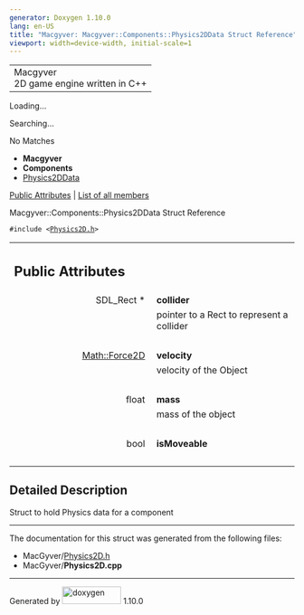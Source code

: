 ```yaml
---
generator: Doxygen 1.10.0
lang: en-US
title: "Macgyver: Macgyver::Components::Physics2DData Struct Reference"
viewport: width=device-width, initial-scale=1
---
```


<div id="top">

<div id="titlearea">

<table data-cellspacing="0" data-cellpadding="0">
<colgroup>
<col style="width: 100%" />
</colgroup>
<tbody>
<tr id="projectrow" class="odd">
<td id="projectalign"><div id="projectname">
Macgyver
</div>
<div id="projectbrief">
2D game engine written in C++
</div></td>
</tr>
</tbody>
</table>

</div>

<div id="main-nav">

</div>

<div id="MSearchSelectWindow"
onmouseover="return searchBox.OnSearchSelectShow()"
onmouseout="return searchBox.OnSearchSelectHide()"
onkeydown="return searchBox.OnSearchSelectKey(event)">

</div>

<div id="MSearchResultsWindow">

<div id="MSearchResults">

<div class="SRPage">

<div id="SRIndex">

<div id="SRResults">

</div>

<div id="Loading" class="SRStatus">

Loading...

</div>

<div id="Searching" class="SRStatus">

Searching...

</div>

<div id="NoMatches" class="SRStatus">

No Matches

</div>

</div>

</div>

</div>

</div>

<div id="nav-path" class="navpath">

- **Macgyver**
- **Components**
- <a href="struct_macgyver_1_1_components_1_1_physics2_d_data.html"
  class="el">Physics2DData</a>

</div>

</div>

<div class="header">

<div class="summary">

[Public Attributes](#pub-attribs) \| [List of all
members](struct_macgyver_1_1_components_1_1_physics2_d_data-members.html)

</div>

<div class="headertitle">

<div class="title">

Macgyver::Components::Physics2DData Struct Reference

</div>

</div>

</div>

<div class="contents">

`#include <`<a href="_physics2_d_8h_source.html"
class="el"><code>Physics2D.h</code></a>`>`

<table class="memberdecls">
<colgroup>
<col style="width: 50%" />
<col style="width: 50%" />
</colgroup>
<tbody>
<tr class="odd heading">
<td colspan="2"><h2 id="public-attributes" class="groupheader"><span
id="pub-attribs"></span> Public Attributes</h2></td>
</tr>
<tr id="r_ae6e4918f30db963822a3c5ab42ea0098"
class="even memitem:ae6e4918f30db963822a3c5ab42ea0098">
<td class="memItemLeft" style="text-align: right;"
data-valign="top"><span id="ae6e4918f30db963822a3c5ab42ea0098"></span>
SDL_Rect * </td>
<td class="memItemRight"
data-valign="bottom"><strong>collider</strong></td>
</tr>
<tr class="odd memdesc:ae6e4918f30db963822a3c5ab42ea0098">
<td class="mdescLeft"> </td>
<td class="mdescRight">pointer to a Rect to represent a collider<br />
</td>
</tr>
<tr class="even separator:ae6e4918f30db963822a3c5ab42ea0098">
<td colspan="2" class="memSeparator"> </td>
</tr>
<tr id="r_a49b740b9e64f003a32e0e5049cb2dc3c"
class="odd memitem:a49b740b9e64f003a32e0e5049cb2dc3c">
<td class="memItemLeft" style="text-align: right;"
data-valign="top"><span id="a49b740b9e64f003a32e0e5049cb2dc3c"></span>
<a href="class_macgyver_1_1_math_1_1_force2_d.html"
class="el">Math::Force2D</a> </td>
<td class="memItemRight"
data-valign="bottom"><strong>velocity</strong></td>
</tr>
<tr class="even memdesc:a49b740b9e64f003a32e0e5049cb2dc3c">
<td class="mdescLeft"> </td>
<td class="mdescRight">velocity of the Object<br />
</td>
</tr>
<tr class="odd separator:a49b740b9e64f003a32e0e5049cb2dc3c">
<td colspan="2" class="memSeparator"> </td>
</tr>
<tr id="r_a06443ea989e7206bce1248bb2ccfd909"
class="even memitem:a06443ea989e7206bce1248bb2ccfd909">
<td class="memItemLeft" style="text-align: right;"
data-valign="top"><span id="a06443ea989e7206bce1248bb2ccfd909"></span>
float </td>
<td class="memItemRight" data-valign="bottom"><strong>mass</strong></td>
</tr>
<tr class="odd memdesc:a06443ea989e7206bce1248bb2ccfd909">
<td class="mdescLeft"> </td>
<td class="mdescRight">mass of the object<br />
</td>
</tr>
<tr class="even separator:a06443ea989e7206bce1248bb2ccfd909">
<td colspan="2" class="memSeparator"> </td>
</tr>
<tr id="r_ae1ab102f2841ddce71a2323cedbcc057"
class="odd memitem:ae1ab102f2841ddce71a2323cedbcc057">
<td class="memItemLeft" style="text-align: right;"
data-valign="top"><span id="ae1ab102f2841ddce71a2323cedbcc057"></span>
bool </td>
<td class="memItemRight"
data-valign="bottom"><strong>isMoveable</strong></td>
</tr>
<tr class="even separator:ae1ab102f2841ddce71a2323cedbcc057">
<td colspan="2" class="memSeparator"> </td>
</tr>
</tbody>
</table>

<span id="details"></span>

## Detailed Description

<div class="textblock">

Struct to hold Physics data for a component

</div>

------------------------------------------------------------------------

The documentation for this struct was generated from the following
files:

- MacGyver/<a href="_physics2_d_8h_source.html" class="el">Physics2D.h</a>
- MacGyver/**Physics2D.cpp**

</div>

------------------------------------------------------------------------

<span class="small">Generated
by [<img src="doxygen.svg" class="footer" width="104" height="31"
alt="doxygen" />](https://www.doxygen.org/index.html) 1.10.0</span>
